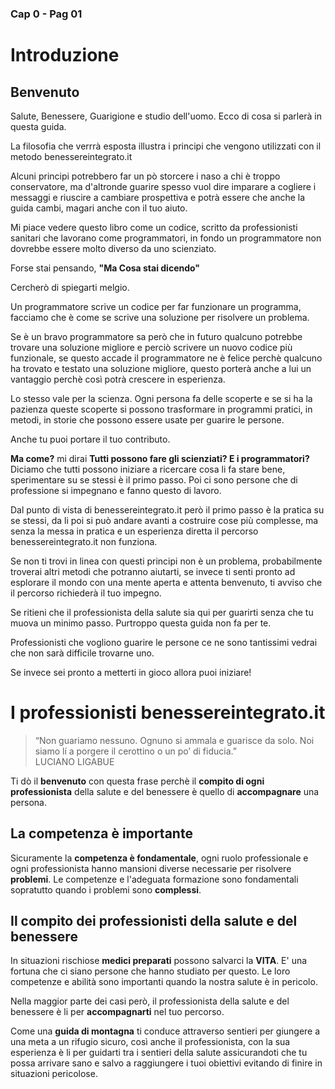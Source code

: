 ### Cap 0  - Pag 01
# Introduzione

## Benvenuto

Salute, Benessere, Guarigione e studio dell'uomo. Ecco di cosa si parlerà in questa guida.

La filosofia che verrrà esposta illustra i principi che vengono utilizzati con il metodo benessereintegrato.it

Alcuni principi potrebbero far un pò storcere i naso a chi è troppo conservatore, ma d'altronde guarire spesso vuol dire imparare a cogliere i messaggi e riuscire a cambiare prospettiva e potrà essere che anche la guida cambi, magari anche con il tuo aiuto.

Mi piace vedere questo libro come un codice, scritto da professionisti sanitari che lavorano come programmatori, in fondo un programmatore non dovrebbe essere molto diverso da uno scienziato.

Forse stai pensando, **"Ma Cosa stai dicendo"** 

Cercherò di spiegarti melgio.

Un programmatore scrive un codice per far funzionare un programma, facciamo che è come se scrive una soluzione per risolvere un problema. 

Se è un bravo programmatore sa però che in futuro qualcuno potrebbe trovare una soluzione migliore e perciò scrivere un nuovo codice più funzionale, se questo accade il programmatore ne è felice perchè qualcuno ha trovato e testato una soluzione migliore, questo porterà anche a lui un vantaggio perchè così potrà crescere in esperienza.

Lo stesso vale per la scienza. Ogni persona fa delle scoperte e se si ha la pazienza queste scoperte si possono trasformare in programmi pratici, in metodi, in storie che possono essere usate per guarire le persone.

Anche tu puoi portare il tuo contributo.

**Ma come?** mi dirai **Tutti possono fare gli scienziati? E i programmatori?** 
Diciamo che tutti possono iniziare a ricercare cosa li fa stare bene, sperimentare su se stessi è il primo passo. Poi ci sono persone che di professione si impegnano e fanno questo di lavoro. 

Dal punto di vista di benessereintegrato.it però il primo passo è la pratica su se stessi, da li poi si può andare avanti a costruire cose più complesse, ma senza la messa in pratica e un esperienza diretta il percorso benessereintegrato.it non funziona.

Se non ti trovi in linea con questi principi non è un problema, probabilmente troverai altri metodi che potranno aiutarti, se invece ti senti pronto ad esplorare il mondo con una mente aperta e attenta benvenuto, ti avviso che il percorso richiederà il tuo impegno.

Se ritieni che il professionista della salute sia qui per guarirti senza che tu muova un minimo passo. Purtroppo questa guida non fa per te.

Professionisti che vogliono guarire le persone ce ne sono tantissimi vedrai che non sarà difficile trovarne uno.

Se invece sei pronto a metterti in gioco allora puoi iniziare!

# I professionisti benessereintegrato.it

> “Non guariamo nessuno. Ognuno si ammala e guarisce da solo. Noi siamo lí a porgere il cerottino o un po’ di fiducia.”  
LUCIANO LIGABUE

Ti  dò il **benvenuto** con questa frase perchè  il **compito di ogni professionista** della salute e del benessere è quello di **accompagnare** una persona.

## La competenza è importante
Sicuramente la **competenza è fondamentale**, ogni ruolo professionale e ogni professionista hanno mansioni diverse necessarie per risolvere **problemi**. Le competenze e l'adeguata formazione sono fondamentali sopratutto quando i problemi sono **complessi**. 

## Il compito dei professionisti della salute e del benessere
In situazioni rischiose **medici preparati** possono salvarci la **VITA**. E' una fortuna che ci siano persone che hanno studiato per questo. Le loro competenze e abilità sono importanti quando la nostra salute è in pericolo. 

Nella maggior parte dei casi però, il professionista della salute e del benessere è li per **accompagnarti** nel tuo percorso. 

Come una **guida di montagna** ti conduce attraverso sentieri per giungere a una meta a un rifugio sicuro, così anche il professionista, con la sua esperienza è li per guidarti tra i sentieri della salute assicurandoti che tu possa arrivare sano e salvo a raggiungere i tuoi obiettivi evitando di finire in situazioni pericolose.




